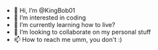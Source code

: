 - 👋 Hi, I’m @KingBob01
- 👀 I’m interested in coding
- 🌱 I’m currently learning how to live?
- 💞️ I’m looking to collaborate on my personal stuff
- 📫 How to reach me umm, you don't :)

<!---
KingBob01/KingBob01 is a ✨ special ✨ repository because its `README.md` (this file) appears on your GitHub profile.
You can click the Preview link to take a look at your changes.
--->
